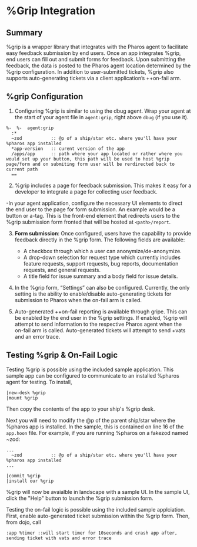 # %Grip Integration

## Summary

%grip is a wrapper library that integrates with the Pharos agent to facilitate easy feedback submission by end users. Once an app integrates %grip, end users can fill out and submit forms for feedback. Upon submitting the feedback, the data is posted to the Pharos agent location determined by the %grip configuration. In addition to user-submitted tickets, %grip also supports auto-generating tickets via a client application’s ++on-fail arm.

## %grip Configuration

1. Configuring %grip is similar to using the dbug agent. Wrap your agent at the start of your agent file in `agent:grip`, right above `dbug` (if you use it).

```hoon
%-  %-  agent:grip
  :*
  ~zod           :: @p of a ship/star etc. where you'll have your %pharos app installed
  *app-version   :: curent version of the app
  /apps/app      :: path where your app located or rather where you would set up your button, this path will be used to host %grip page/form and on submiting form user will be rerdirected back to current path
  ==
```

2. %grip includes a page for feedback submission. This makes it easy for a developer to integrate a page for collecting user feedback.

-In your agent application, configure the necessary UI elements to direct the end user to the page for form submission. An example would be a button or a-tag. This is the front-end element that redirects users to the %grip submission form fronted that will be hosted at `<path>/report`.

3. **Form submission**: Once configured, users have the capability to provide feedback directly in the %grip form. The following fields are available:

   - A checkbox through which a user can anonymize/de-anonymize.
   - A drop-down selection for request type which currently includes feature requests, support requests, bug reports, documentation requests, and general requests.
   - A title field for issue summary and a body field for issue details.

4. In the %grip form, “Settings” can also be configured. Currently, the only setting is the ability to enable/disable auto-generating tickets for submission to Pharos when the on-fail arm is called.

5. Auto-generated ++on-fail reporting is available through gripe. This can be enabled by the end user in the %grip settings. If enabled, %grip will attempt to send information to the respective Pharos agent when the on-fail arm is called. Auto-generated tickets will attempt to send +vats and an error trace.

## Testing %grip & On-Fail Logic

Testing %grip is possible using the included sample application. This sample app can be configured to communicate to an installed %pharos agent for testing. To install,

```hoon
|new-desk %grip
|mount %grip
```

Then copy the contents of the app to your ship's %grip desk. 

Next you will need to modify the @p of the parent ship/star where the %pharos app is installed. In the sample, this is contained on line 16 of the `app.hoon` file. For example, if you are running %pharos on a fakezod named ~zod:

```hoon
...
  ~zod           :: @p of a ship/star etc. where you'll have your %pharos app installed
...
```

```hoon
|commit %grip
|install our %grip
```

%grip will now be avaialble in landscape with a sample UI. In the sample UI, click the "Help" button to launch the %grip submission form.

Testing the on-fail logic is possible using the included sample applciation. First, enable auto-generated ticket submission within the %grip form. Then, from dojo, call

```hoon
:app %timer ::will start timer for 10seconds and crash app after, sending ticket with vats and error trace
```
